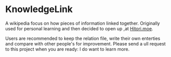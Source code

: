 # KnowledgeLink
A wikipedia focus on how pieces of information linked together. Originally used for personal learning and then decided to open up ,at [Hitori.moe](hitori.moe).

Users are recommended to keep the relation file, write their own enterties and compare with other people's for improvement. Please send a ull request to this project when you are ready: I do want to learn more.

